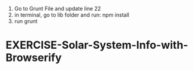 1. Go to Grunt File and update line 22
2. in terminal, go to lib folder and run: npm install
3. run grunt
# EXERCISE-Solar-System-Info-with-Browserify
